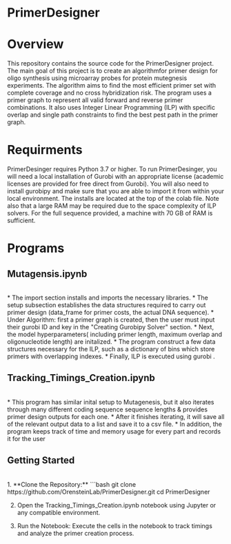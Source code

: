 
# PrimerDesigner

# Overview
 
This repository contains the source code for the PrimerDesigner project. The main goal of this project is to create an algorithmfor primer design for oligo synthesis using microarray probes for protein mutegnesis experiments. The algorithm aims to find the most efficient primer set with complete coverage and no cross hybridization risk.  The program uses a primer graph to represent all valid forward and reverse primer combinations. It also uses Integer Linear Programming (ILP) with specific  overlap and single path constraints to find the best pest path in the primer graph.


# Requirments

PrimerDesinger requires Python 3.7 or higher. To run PrimerDesinger, you will need a local installation of Gurobi with an appropriate license (academic licenses are provided for free direct from Gurobi). You will also need to install gurobipy and make sure that you are able to import it from within your local environment. The installs are located at the top of the colab file. Note also that a large RAM may be required due to the space complexity of ILP solvers. For the full sequence provided, a machine with 70 GB of RAM is sufficient. 

# Programs

## Mutagensis.ipynb
<br>
* The import section installs and imports the necessary libraries.
* The setup subsection establishes the data structures required to carry out primer design (data_frame for primer costs, the actual DNA sequence). 
* Under Algorithm: first a primer graph is created, then the user must input their gurobi ID and key in the "Creating Gurobipy Solver" section.
* Next, the model hyperparameters( including primer length, maximum overlap and oligonucleotide length) are initalized. 
* The program construct a few data structures necessary for the ILP, such as a dictionary of bins which store primers with overlapping indexes.
* Finally, ILP is executed using gurobi . 

## Tracking_Timings_Creation.ipynb
<br>
* This program has similar inital setup to Mutagenesis, but it also iterates through many different coding sequence sequence lengths & provides primer design outputs for each one.
* After it finishes iterating, it will save all of the relevant output data to a list and save it to a csv file. 
* In addition, the program keeps track of time and memory usage for every part and records it for the user

## Getting Started
<br>
1. **Clone the Repository:**
   ```bash
   git clone https://github.com/OrensteinLab/PrimerDesigner.git
   cd PrimerDesigner

2. Open the Tracking_Timings_Creation.ipynb notebook using Jupyter or any compatible environment.

3. Run the Notebook:
Execute the cells in the notebook to track timings and analyze the primer creation process.


